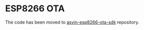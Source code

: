 # ESP8266 OTA

The code has been moved to [asvin-esp8266-ota-sdk](https://github.com/asvin-io/asvin-esp8266-ota-sdk) repository.
